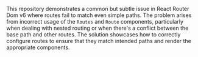 This repository demonstrates a common but subtle issue in React Router Dom v6 where routes fail to match even simple paths.  The problem arises from incorrect usage of the `Routes` and `Route` components, particularly when dealing with nested routing or when there's a conflict between the base path and other routes.  The solution showcases how to correctly configure routes to ensure that they match intended paths and render the appropriate components.